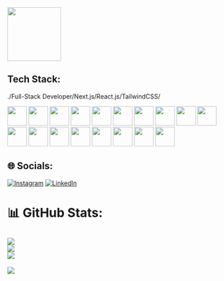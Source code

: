
<img src="https://github.com/noyandogane/noyandogane/assets/66711531/665c9460-d05f-4cb8-b07a-7c3bbff06377" width="122">

## Tech Stack:
./Full-Stack Developer/Next.js/React.js/TailwindCSS/

<img src="https://devicons.railway.app/i/nextjs-dark.svg"  width="44" height="44"> <img src="https://devicons.railway.app/i/react.svg"  width="44" height="44"> <img src="https://upload.wikimedia.org/wikipedia/commons/d/d5/Tailwind_CSS_Logo.svg"  width="44" height="44"> <img src="https://devicons.railway.app/i/github-dark.svg"  width="44" height="44"> <img src="https://devicons.railway.app/i/typescript.svg"  width="44" height="44"> <img src="https://devicons.railway.app/i/javascript.svg"  width="44" height="44"> <img src="https://devicons.railway.app/i/visual-studio-code.svg"  width="44" height="44"> <img src="https://devicons.railway.app/i/trpc.png"  width="44" height="44"> <img src="https://devicons.railway.app/i/strapi.svg"  width="44" height="44"> <img src="https://devicons.railway.app/i/sass.svg"  width="44" height="44"> <img src="https://devicons.railway.app/i/railway-dark.svg"  width="44" height="44"> <img src="https://devicons.railway.app/i/prisma-dark.svg"  width="44" height="44"> <img src="https://devicons.railway.app/i/python.svg"  width="44" height="44"> <img src="https://devicons.railway.app/i/postman.svg"  width="44" height="44"> <img src="https://devicons.railway.app/i/postgresql.svg"  width="44" height="44"> <img src="https://devicons.railway.app/i/mongodb.svg"  width="44" height="44"> <img src="https://devicons.railway.app/i/html5.svg"  width="44" height="44"> <img src="https://devicons.railway.app/i/css3.svg"  width="44" height="44">





## 🌐 Socials:
[![Instagram](https://img.shields.io/badge/Instagram-%23E4405F.svg?logo=Instagram&logoColor=white)](https://instagram.com/noyandogane) [![LinkedIn](https://img.shields.io/badge/LinkedIn-%230077B5.svg?logo=linkedin&logoColor=white)](https://www.linkedin.com/in/noyan-do%C4%9Fan-enginar-b52a5623a/) 
# 📊 GitHub Stats:
![](https://github-readme-stats.vercel.app/api?username=noyandogane&theme=radical&hide_border=true&include_all_commits=false&count_private=false)<br/>
![](https://github-readme-streak-stats.herokuapp.com/?user=noyandogane&theme=radical&hide_border=true)<br/>
![](https://github-readme-stats.vercel.app/api/top-langs/?username=noyandogane&theme=radical&hide_border=true&include_all_commits=false&count_private=false&layout=compact)
---
[![](https://visitcount.itsvg.in/api?id=noyandogane&icon=5&color=6)](https://visitcount.itsvg.in)
